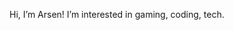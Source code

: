 Hi, I’m Arsen!
I’m interested in gaming, coding, tech.

<!---
acemc2978/acemc2978 is a ✨ special ✨ repository because its `README.md` (this file) appears on your GitHub profile.
You can click the Preview link to take a look at your changes.
--->
